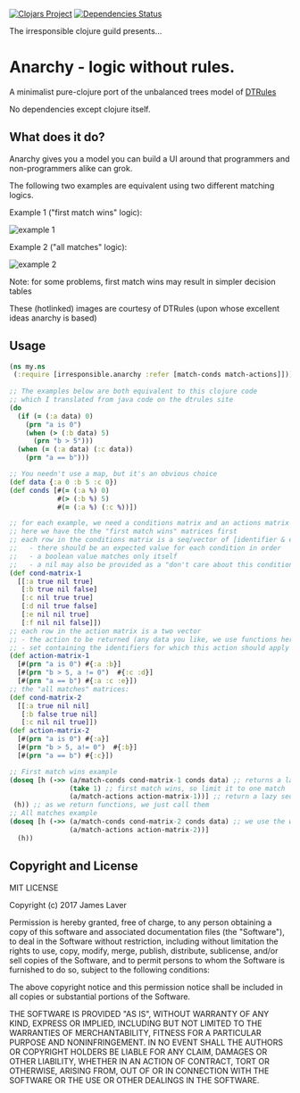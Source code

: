 [![Clojars Project](https://img.shields.io/clojars/v/irresponsible/anarchy.svg)](https://clojars.org/irresponsible/anarchy)
[![Dependencies Status](https://jarkeeper.com/irresponsible/anarchy/status.svg)](https://jarkeeper.com/irresponsible/anarchy)

The irresponsible clojure guild presents...

# Anarchy - logic without rules.

A minimalist pure-clojure port of the unbalanced trees model of [DTRules](http://www.dtrules.com/)

No dependencies except clojure itself.

## What does it do?

Anarchy gives you a model you can build a UI around that programmers and non-programmers alike can grok.

The following  two examples are equivalent using two different matching logics.

Example 1 ("first match wins" logic):

![example 1](http://www.dtrules.com/newsite/wp-content/uploads/2012/07/first1.png)

Example 2 ("all matches" logic):

![example 2](http://www.dtrules.com/newsite/wp-content/uploads/2012/07/all.png)

Note: for some problems, first match wins may result in simpler decision tables

These (hotlinked) images are courtesy of DTRules (upon whose excellent ideas anarchy is based)

## Usage

```clojure
(ns my.ns
 (:require [irresponsible.anarchy :refer [match-conds match-actions]]))
 
;; The examples below are both equivalent to this clojure code
;; which I translated from java code on the dtrules site
(do
  (if (= (:a data) 0)
    (prn "a is 0")
    (when (> (:b data) 5)
      (prn "b > 5")))
  (when (= (:a data) (:c data))
    (prn "a == b")))

;; You needn't use a map, but it's an obvious choice
(def data {:a 0 :b 5 :c 0})
(def conds [#(= (:a %) 0)
            #(> (:b %) 5)
            #(= (:a %) (:c %))])

;; for each example, we need a conditions matrix and an actions matrix
;; here we have the the "first match wins" matrices first
;; each row in the conditions matrix is a seq/vector of [identifier & expected]
;;   - there should be an expected value for each condition in order
;;   - a boolean value matches only itself
;;   - a nil may also be provided as a "don't care about this condition" value
(def cond-matrix-1
  [[:a true nil true]
   [:b true nil false]
   [:c nil true true]
   [:d nil true false]
   [:e nil nil true]
   [:f nil nil false]])
;; each row in the action matrix is a two vector
;; - the action to be returned (any data you like, we use functions here)
;; - set containing the identifiers for which this action should apply
(def action-matrix-1
  [#(prn "a is 0") #{:a :b}]
  [#(prn "b > 5, a != 0")  #{:c :d}]
  [#(prn "a == b") #{:a :c :e}])
;; the "all matches" matrices:
(def cond-matrix-2
  [[:a true nil nil]
   [:b false true nil]
   [:c nil nil true]])
(def action-matrix-2
  [#(prn "a is 0") #{:a}]
  [#(prn "b > 5, a!= 0")  #{:b}]
  [#(prn "a == b") #{:c}])

;; First match wins example
(doseq [h (->> (a/match-conds cond-matrix-1 conds data) ;; returns a lazy seq
               (take 1) ;; first match wins, so limit it to one match
               (a/match-actions action-matrix-1))] ;; return a lazy seq of all actions implied by that match
 (h)) ;; as we return functions, we just call them
;; All matches example
(doseq [h (->> (a/match-conds cond-matrix-2 conds data) ;; we use the whole lazy seq this time
               (a/match-actions action-matrix-2))]
  (h))
```

## Copyright and License

MIT LICENSE

Copyright (c) 2017 James Laver

Permission is hereby granted, free of charge, to any person obtaining a copy of this software and associated documentation files (the "Software"), to deal in the Software without restriction, including without limitation the rights to use, copy, modify, merge, publish, distribute, sublicense, and/or sell copies of the Software, and to permit persons to whom the Software is furnished to do so, subject to the following conditions:

The above copyright notice and this permission notice shall be included in all copies or substantial portions of the Software.

THE SOFTWARE IS PROVIDED "AS IS", WITHOUT WARRANTY OF ANY KIND, EXPRESS OR IMPLIED, INCLUDING BUT NOT LIMITED TO THE WARRANTIES OF MERCHANTABILITY, FITNESS FOR A PARTICULAR PURPOSE AND NONINFRINGEMENT. IN NO EVENT SHALL THE AUTHORS OR COPYRIGHT HOLDERS BE LIABLE FOR ANY CLAIM, DAMAGES OR OTHER LIABILITY, WHETHER IN AN ACTION OF CONTRACT, TORT OR OTHERWISE, ARISING FROM, OUT OF OR IN CONNECTION WITH THE SOFTWARE OR THE USE OR OTHER DEALINGS IN THE SOFTWARE.


